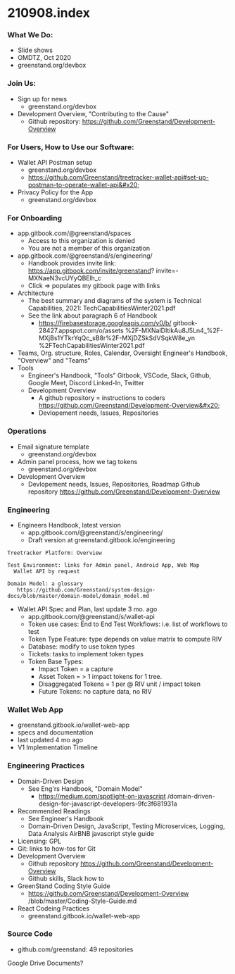 # 210908.index

### What We Do:&#x20;

* Slide shows
* OMDTZ, Oct 2020&#x20;
* greenstand.org/devbox

### Join Us:&#x20;

* Sign up for news&#x20;
  * greenstand.org/devbox&#x20;
* Development Overview, "Contributing to the Cause"&#x20;
  * Github repository: https://github.com/Greenstand/Development-Overview

### For Users, How to Use our Software:&#x20;

* Wallet API Postman setup&#x20;
  * greenstand.org/devbox&#x20;
  * https://github.com/Greenstand/treetracker-wallet-api#set-up-postman-to-operate-wallet-api&#x20;
* Privacy Policy for the App&#x20;
  * greenstand.org/devbox

### For Onboarding&#x20;

* app.gitbook.com/@greenstand/spaces
  * Access to this organization is denied&#x20;
  * You are not a member of this organization&#x20;
* app.gitbook.com/@greenstand/s/engineering/&#x20;
  * Handbook provides invite link: https://app.gitbook.com/invite/greenstand? invite=-MXNaeN3vcUYyQBElh\_c&#x20;
  * Click => populates my gitbook page with links&#x20;
* Architecture&#x20;
  * The best summary and diagrams of the system is Technical Capabilities, 2021: TechCapabilitiesWinter2021.pdf&#x20;
  * See the link about paragraph 6 of Handbook
    * &#x20;https://firebasestorage.googleapis.com/v0/b/ gitbook-28427.appspot.com/o/assets %2F-MXNalDItikAu8J5Ln4\_%2F-MXjBs1YTkrYqQc\_sB8r%2F-MXjDZSkSdVSqkW8e\_yn %2FTechCapabilitiesWinter2021.pdf&#x20;
* Teams, Org. structure, Roles, Calendar, Oversight Engineer's Handbook, "Overview" and "Teams"&#x20;
* Tools&#x20;
  * Engineer's Handbook, "Tools" Gitbook, VSCode, Slack, Github, Google Meet, Discord Linked-In, Twitter&#x20;
  * Development Overview&#x20;
    * A github repository = instructions to coders https://github.com/Greenstand/Development-Overview&#x20;
    * Devlopement needs, Issues, Repositories

### Operations&#x20;

* Email signature template&#x20;
  * greenstand.org/devbox&#x20;
* Admin panel process, how we tag tokens&#x20;
  * greenstand.org/devbox&#x20;
* Development Overview&#x20;
  * Devlopement needs, Issues, Repositories, Roadmap Github repository https://github.com/Greenstand/Development-Overview

### Engineering&#x20;

* Engineers Handbook, latest version&#x20;
  * app.gitbook.com/@greenstand/s/engineering/&#x20;
  * Draft version at greenstand.gitbook.io/engineering

```
Treetracker Platform: Overview

Test Environment: links for Admin panel, Android App, Web Map
  Wallet API by request

Domain Model: a glossary
   https://github.com/Greenstand/system-design-docs/blob/master/domain-model/domain_model.md
```

* Wallet API Spec and Plan, last update 3 mo. ago&#x20;
  * app.gitbook.com/@greenstand/s/wallet-api&#x20;
  * Token use cases: End to End Test Workflows: i.e. list of workflows to test
  * Token Type Feature: type depends on value matrix to compute RIV
  * Database: modify to use token types&#x20;
  * Tickets: tasks to implement token types&#x20;
  * Token Base Types:&#x20;
    * Impact Token = a capture&#x20;
    * Asset Token = > 1 impact tokens for 1 tree.&#x20;
    * Disaggregated Tokens = 1 per @ RIV unit / impact token&#x20;
    * Future Tokens: no capture data, no RIV

### Wallet Web App&#x20;

* greenstand.gitbook.io/wallet-web-app&#x20;
* specs and documentation&#x20;
* last updated 4 mo ago&#x20;
* V1 Implementation Timeline

### Engineering Practices&#x20;

* Domain-Driven Design&#x20;
  * See Eng'rs Handbook, "Domain Model"&#x20;
    * https://medium.com/spotlight-on-javascript /domain-driven-design-for-javascript-developers-9fc3f681931a&#x20;
* Recommended Readings&#x20;
  * See Engineer's Handbook&#x20;
  * Domain-Driven Design, JavaScript, Testing Microservices, Logging, Data Analysis AirBNB javascript style guide&#x20;
* Licensing: GPL&#x20;
* Git: links to how-tos for Git&#x20;
* Development Overview&#x20;
  * Github repository https://github.com/Greenstand/Development-Overview
  * Github skills, Slack how to&#x20;
* GreenStand Coding Style Guide
  * https://github.com/Greenstand/Development-Overview /blob/master/Coding-Style-Guide.md&#x20;
* React Codeing Practices&#x20;
  * greenstand.gitbook.io/wallet-web-app

### Source Code&#x20;

* github.com/greenstand: 49 repositories

Google Drive Documents?
